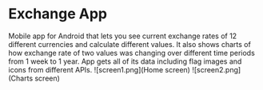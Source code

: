 # Exchange App
Mobile app for Android that lets you see current exchange rates of 12 different currencies and calculate different values. It also shows charts of how exchange rate of two values was changing over different time periods from 1 week to 1 year. App gets all of its data including flag images and icons from different APIs.
![screen1.png](Home screen)
![screen2.png](Charts screen)